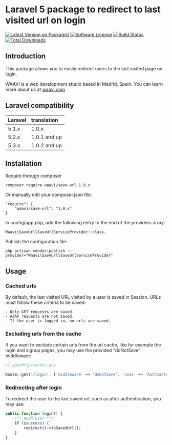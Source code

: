 # Laravel 5 package to redirect to last visited url on login

[![Latest Version on Packagist](https://img.shields.io/packagist/v/waavi/save-url.svg?style=flat-square)](https://packagist.org/packages/waavi/save-url)
[![Software License](https://img.shields.io/badge/license-MIT-brightgreen.svg?style=flat-square)](LICENSE.md)
[![Build Status](https://img.shields.io/travis/Waavi/save-url/master.svg?style=flat-square)](https://travis-ci.org/Waavi/save-url)
[![Total Downloads](https://img.shields.io/packagist/dt/waavi/save-url.svg?style=flat-square)](https://packagist.org/packages/waavi/save-url)

## Introduction

This package allows you to easily redirect users to the last visited page on login.

WAAVI is a web development studio based in Madrid, Spain. You can learn more about us at [waavi.com](http://waavi.com)

## Laravel compatibility

 Laravel  | translation
:---------|:----------
 5.1.x    | 1.0.x
 5.2.x    | 1.0.1 and up
 5.3.x    | 1.0.2 and up

## Installation

Require through composer

	composer require waavi/save-url 1.0.x

Or manually edit your composer.json file:

	"require": {
		"waavi/save-url": "1.0.x"
	}

In config/app.php, add the following entry to the end of the providers array:

	Waavi\SaveUrl\SaveUrlServiceProvider::class,

Publish the configuration file:

	php artisan vendor:publish --provider="Waavi\SaveUrl\SaveUrlServiceProvider"

## Usage

### Cached urls
By default, the last visited URL visited by a user is saved in Session. URLs must follow these criteria to be saved:

	- Only GET requests are saved.
	- AJAX requests are not saved.
	- If the user is logged in, no urls are saved.

### Excluding urls from the cache
If you want to exclude certain urls from the url cache, like for example the login and signup pages, you may use the provided "doNotSave" middleware:

```php
// app/Http/routes.php

Route::get('/login', ['middleware' => 'doNotSave', 'uses' => 'AuthController@login']);
```

### Redirecting after login
To redirect the user to the last saved url, such as after authentication, you may use:

```php
public function login() {
	/** Auth user **/
	if ($success) {
		redirect()->toSavedUrl();
	}
}
```